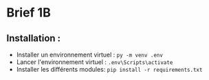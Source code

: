 # Brief 1B


## Installation :
- Installer un environnement virtuel : `py -m venv .env`
- Lancer l'environnement virtuel : `.env\Scripts\activate`
- Installer les différents modules: `pip install -r requirements.txt`
